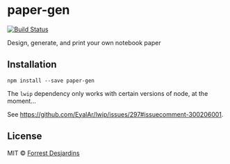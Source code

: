 # paper-gen

[![Build Status][travis-image]][travis-url]

Design, generate, and print your own notebook paper

## Installation

```
npm install --save paper-gen
```

The `lwip` dependency only works with certain versions of node, at the moment... 

See https://github.com/EyalAr/lwip/issues/297#issuecomment-300206001.

## License

MIT © [Forrest Desjardins](https://github.com/fdesjardins)

[travis-url]: https://travis-ci.org/fdesjardins/page-gen
[travis-image]: https://img.shields.io/travis/fdesjardins/page-gen.svg?style=flat
[coveralls-url]: https://coveralls.io/r/fdesjardins/page-gen
[coveralls-image]: https://img.shields.io/coveralls/fdesjardins/page-gen.svg?style=flat
